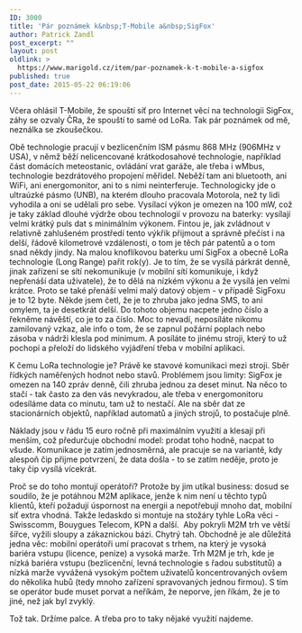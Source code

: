 ```yaml
---
ID: 3000
title: 'Pár poznámek k&nbsp;T-Mobile a&nbsp;SigFox'
author: Patrick Zandl
post_excerpt: ""
layout: post
oldlink: >
  https://www.marigold.cz/item/par-poznamek-k-t-mobile-a-sigfox
published: true
post_date: 2015-05-22 06:19:06
---
```

<p>Včera ohlásil T-Mobile, že spouští síť pro Internet věcí na technologii SigFox, záhy se ozvaly ČRa, že spouští to samé od LoRa. Tak pár poznámek od mě, neználka se zkoušečkou.</p>


<!--more-->

<p>Obě technologie pracují v bezlicenčním ISM pásmu 868 MHz (906MHz v USA), v němž běží nelicencované krátkodosahové technologie, například část domácích meteostanic, ovládání vrat garáže, ale třeba i wMbus, technologie bezdrátového propojení měřidel. Neběží tam ani bluetooth, ani WiFi, ani energomonitor, ani to s nimi neinterferuje. Technologicky jde o ultraúzké pásmo (UNB), na kterém dlouho pracovala Motorola, než ty lidi vyhodila a oni se udělali pro sebe. Vysílací výkon je omezen na 100 mW, což je taky základ dlouhé výdrže obou technologií v provozu na baterky: vysílají velmi krátký puls dat s minimálním výkonem. Fintou je, jak zvládnout v relativně zahlušeném prostředí tento výkřik přijmout a správně přečíst i na delší, řádově kilometrové vzdálenosti, o tom je těch pár patentů a o tom snad někdy jindy. Na malou knoflíkovou baterku umí SigFox a obecně LoRa technologie (Long Range) pařit rok(y). Je to tím, že se vysílá párkrát denně, jinak zařízení se sítí nekomunikuje (v mobilní sítí komunikuje, i když nepřenáší data uživatele), že to dělá na nízkém výkonu a že vysílá jen velmi krátce. Proto se také přenáší velmi malý datový objem - v případě SigFoxu je to 12 byte. Někde jsem četl, že je to zhruba jako jedna SMS, to ani omylem, ta je desetkrát delší. Do tohoto objemu nacpete jedno číslo a řekněme návěští, co je to za číslo. Moc to nevadí, neposíláte nikomu zamilovaný vzkaz, ale info o tom, že se zapnul požární poplach nebo zásoba v nádrži klesla pod minimum. A posíláte to jinému stroji, který to už pochopí a přeloží do lidského vyjádření třeba v mobilní aplikaci.</p>

<p>K čemu LoRa technologie je? Právě ke stavové komunikaci mezi stroji. Sběr řídkých naměřených hodnot nebo stavů. Problémem jsou limity: SigFox je omezen na 140 zpráv denně, čili zhruba jednou za deset minut. Na něco to stačí - tak často za den vás nevykradou, ale třeba v energomonitoru odesíláme data co minutu, tam už to nestačí. Ale na sběr dat ze stacionárních objektů, například automatů a jiných strojů, to postačuje plně.</p>

<p>Náklady jsou v řádu 15 euro ročně při maximálním využití a klesají při menším, což předurčuje obchodní model: prodat toho hodně, nacpat to všude. Komunikace je zatím jednosměrná, ale pracuje se na variantě, kdy alespoň čip přijme potvrzení, že data došla - to se zatím neděje, proto je taky čip vysílá vícekrát.</p>

<p>Proč se do toho montují operátoři? Protože by jim utíkal business: dosud se soudilo, že je potáhnou M2M aplikace, jenže k nim není u těchto typů klientů, kteří požadují úspornost na energii a nepotřebují mnoho dat, mobilní síť extra vhodná. Takže ledaskdo si montuje na stožáry tyhle LoRa věci - Swisscomm, Bouygues Telecom, KPN a další.  Aby pokryli M2M trh ve větší šířce, vyžili sloupy a zákaznickou bázi. Chytrý tah. Obchodně je ale důležitá jedna věc: mobilní operátoři umí pracovat s trhem, na který je vysoká bariéra vstupu (licence, peníze) a vysoká marže. Trh M2M je trh, kde je nízká bariéra vstupu (bezlicenční, levná technologie s řadou substitutů) a nízká marže vyvážená vysokým počtem uživatelů koncentrovaných ovšem do několika hubů (tedy mnoho zařízení spravovaných jednou firmou). S tím se operátor bude muset porvat a neříkám, že neporve, jen říkám, že je to jiné, než jak byl zvyklý. </p>

<p>Tož tak. Držíme palce. A třeba pro to taky nějaké využití najdeme.</p>

<p> </p>
